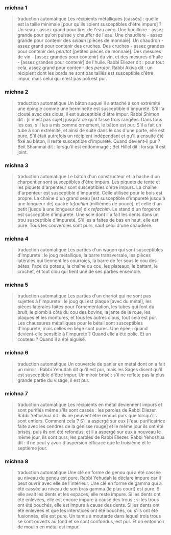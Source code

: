 
### michna 1
> traduction automatique
Les récipients métalliques [cassés] : quelle est la taille minimale [pour qu'ils soient susceptibles d'être impurs] ? Un seau - assez grand pour tirer de l'eau avec. Une bouilloire - assez grande pour qu'on puisse y chauffer de l'eau. Une chaudière - assez grande pour contenir des <em>selaim</em> [pièces de monnaie]. Un chaudron - assez grand pour contenir des cruches. Des cruches - assez grandes pour contenir des <em>perutot</em> [petites pièces de monnaie]. Des mesures de vin - [assez grandes pour contenir] du vin, et des mesures d'huile - [assez grandes pour contenir] de l'huile. Rabbi Eliezer dit : pour tout cela, assez grand pour contenir des <em>perutot</em>. Rabbi Akiva dit : un récipient dont les bords ne sont pas taillés est susceptible d'être impur, mais celui qui n'est pas poli est pur.

### michna 2
> traduction automatique
Un bâton auquel il a attaché à son extrémité une épingle comme une herminette est susceptible d'impureté. S'il l'a clouté avec des clous, il est susceptible d'être impur. Rabbi Shimon dit : [il n'est pas sujet] jusqu'à ce qu'il fasse trois rangées. Dans tous les cas, s'il les a mis comme ornement, le bâton est pur. S'il a fait un tube à son extrémité, et ainsi de suite dans le cas d'une porte, elle est pure. S'il était autrefois un récipient indépendant et qu'il a ensuite été fixé au bâton, il reste susceptible d'impureté. Quand devient-il pur ? Beit Shammai dit : lorsqu'il est endommagé ; Bet Hillel dit : lorsqu'il est joint.

### michna 3
> traduction automatique
Le bâton d'un constructeur et la hache d'un charpentier sont susceptibles d'être impurs.    Les piquets de tente et les piquets d'arpenteur sont susceptibles d'être impurs. La chaîne d'arpenteur est susceptible d'impureté. Celle utilisée pour le bois est propre. La chaîne d'un grand seau [est susceptible d'impureté jusqu'à une longueur de] quatre <em>tefachim</em> [millièmes de pouce], et celle d'un petit [jusqu'à une longueur de] dix <em>tefachim</em>. Le stand d'un forgeron est susceptible d'impureté. Une scie dont il a fait les dents dans un trou susceptible d'impureté. S'il les a faites de bas en haut, elle est pure. Tous les couvercles sont purs, sauf celui d'une chaudière.

### michna 4
> traduction automatique
Les parties d'un wagon qui sont susceptibles d'impureté : le joug métallique, la barre transversale, les pièces latérales qui tiennent les courroies, la barre de fer sous le cou des bêtes, l'axe du poteau, la chaîne du cou, les plateaux, le battant, le crochet, et tout clou qui tient une de ses parties ensemble.

### michna 5
> traduction automatique
Les parties d'un chariot qui ne sont pas sujettes à l'impureté : le joug qui est plaqué [avec du métal], les pièces latérales faites pour l'ornementation, les tubes qui font du bruit, le plomb à côté du cou des bovins, la jante de la roue, les plaques et les montures, et tous les autres clous, tout cela est pur. Les chaussures métalliques pour le bétail sont susceptibles d'impureté, mais celles en liège sont pures. Une épée : quand devient-elle sensible à l'impureté ? Quand elle a été polie. Et un couteau ? Quand il a été aiguisé.

### michna 6
> traduction automatique
Un couvercle de panier en métal dont on a fait un miroir : Rabbi Yehudah dit qu'il est pur, mais les Sages disent qu'il est susceptible d'être impur.    Un miroir brisé : s'il ne reflète pas la plus grande partie du visage, il est pur.

### michna 7
> traduction automatique
Les récipients en métal deviennent impurs et sont purifiés même s'ils sont cassés : les paroles de Rabbi Eliezer. Rabbi Yehoshua dit : ils ne peuvent être rendus purs que lorsqu'ils sont entiers. Comment cela ? S'il a aspergé sur eux [l'eau purificatrice faite avec les cendres de la génisse rouge] et le même jour ils ont été brisés, puis ils ont été refondus, et il a aspergé sur eux à nouveau le même jour, ils sont purs, les paroles de Rabbi Eliezer.  Rabbi Yehoshua dit : il ne peut y avoir d'aspersion efficace que le troisième et le septième jour.

### michna 8
> traduction automatique
Une clé en forme de genou qui a été cassée au niveau du genou est pure. Rabbi Yehudah la déclare impure car il peut ouvrir avec elle de l'intérieur.    Une clé en forme de gamma qui a été cassée au niveau de son bras gamma (le plus court) est pure. Si elle avait les dents et les espaces, elle reste impure. Si les dents ont été enlevées, elle est encore impure à cause des trous ; si les trous ont été bouchés, elle est impure à cause des dents. Si les dents ont été enlevées et que les interstices ont été bouchés, ou s'ils ont été fusionnés, elle est pure. Un tamis à moutarde dans lequel trois trous se sont ouverts au fond et se sont confondus, est pur. Et un entonnoir de moulin en métal est impur.
